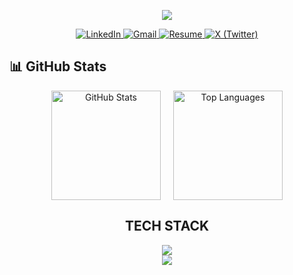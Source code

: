 <p align="center">
  <img src="https://capsule-render.vercel.app/api?type=transparent&color=0:ff9966,100:ff5e62&height=200&section=header&text=Durva%20Kadam&fontSize=54&fontColor=ffffff&animation=fadeIn" />
</p>

<p align="center">
  <a href="https://www.linkedin.com/in/durva-kadam-02a22a25a/" target="_blank">
    <img src="https://img.shields.io/badge/LinkedIn-0077B5?style=for-the-badge&logo=linkedin&logoColor=white" alt="LinkedIn"/>
  </a>
  <a href="mailto:durvakadam204@gmail.com" target="_blank">
    <img src="https://img.shields.io/badge/Gmail-D14836?style=for-the-badge&logo=gmail&logoColor=white" alt="Gmail"/>
  </a>
  <a href="https://drive.google.com/file/d/1InqUW_z0zQVcFy15ORfVTn93hSoqKgWx/view" target="_blank">
    <img src="https://img.shields.io/badge/Resume-8A2BE2?style=for-the-badge&logo=readme&logoColor=white" alt="Resume"/>
  </a>
  <a href="https://x.com/durvaakadam" target="_blank">
    <img src="https://img.shields.io/badge/X-000000?style=for-the-badge&logo=x&logoColor=white" alt="X (Twitter)"/>
  </a>
</p>



## 📊 GitHub Stats  

<p align="center" style="display: flex; justify-content: center; gap: 20px; flex-wrap: wrap;">
  <img height="175em" src="https://github-readme-stats.vercel.app/api?username=durvaakadam&show_icons=true&theme=radical&hide_border=true" alt="GitHub Stats" />
  <img height="175em" src="https://github-readme-stats.vercel.app/api/top-langs/?username=durvaakadam&layout=compact&langs_count=6&theme=radical&hide_border=true" alt="Top Languages"/>
</p>



<h2 align="center"> TECH STACK</h2>
<p align="center">
    <img src="https://skillicons.dev/icons?i=react,nodejs,python,js,ts,nextjs,mongodb,mysql,java,tailwind,git,github,firebase" /><br>
    <img src="https://skillicons.dev/icons?i=vscode,postman,express,flask,prisma,postgres,redis,kafka" />
</p>
